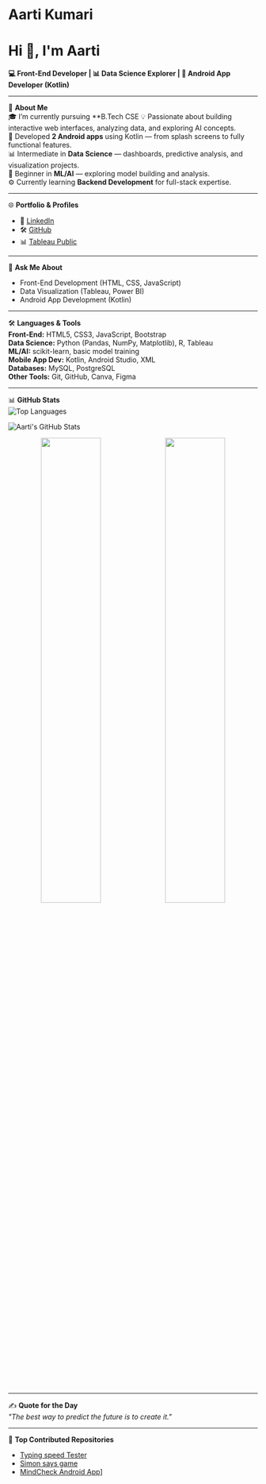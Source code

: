 # Aarti Kumari
# Hi 👋, I'm Aarti
**💻 Front-End Developer | 📊 Data Science Explorer | 📱 Android App Developer (Kotlin)**

---

🌱 **About Me**  
🎓 I’m currently pursuing **B.Tech CSE 
💡 Passionate about building interactive web interfaces, analyzing data, and exploring AI concepts.  
📱 Developed **2 Android apps** using Kotlin — from splash screens to fully functional features.  
📊 Intermediate in **Data Science** — dashboards, predictive analysis, and visualization projects.  
🤖 Beginner in **ML/AI** — exploring model building and analysis.  
⚙️ Currently learning **Backend Development** for full-stack expertise.

---

🌐 **Portfolio & Profiles**  
- 💼 [LinkedIn](https://www.linkedin.com/in/aarti-kumari-169588252/)
- 🛠 [GitHub](https://github.com/aarti12217444)
- 📊 [Tableau Public](https://public.tableau.com/app/profile/aarti.kumari3966/vizzes) 

---

💬 **Ask Me About**  
- Front-End Development (HTML, CSS, JavaScript)  
- Data Visualization (Tableau, Power BI)  
- Android App Development (Kotlin)  

---

🛠 **Languages & Tools**  
**Front-End:** HTML5, CSS3, JavaScript, Bootstrap  
**Data Science:** Python (Pandas, NumPy, Matplotlib), R, Tableau  
**ML/AI:** scikit-learn, basic model training  
**Mobile App Dev:** Kotlin, Android Studio, XML  
**Databases:** MySQL, PostgreSQL  
**Other Tools:** Git, GitHub, Canva, Figma  

---

📊 **GitHub Stats**  
![Top Languages](https://github-readme-stats.vercel.app/api/top-langs/?username=aarti12217444&layout=compact&theme=radical)

![Aarti's GitHub Stats](https://github-readme-stats.vercel.app/api?username=aarti12217444&show_icons=true&theme=radical)

<p align="center">
  <img src="https://github-readme-stats.vercel.app/api?username=aarti12217444&show_icons=true&theme=radical" width="49%" />
  <img src="https://github-readme-stats.vercel.app/api/top-langs/?username=aarti12217444&layout=compact&theme=radical" width="49%" />
</p>

---

✍️ **Quote for the Day**  
_"The best way to predict the future is to create it."_  

---

📌 **Top Contributed Repositories**  
- [Typing speed Tester](https://github.com/aarti12217444/Typing-Speed-Tester)  
- [Simon says game](https://github.com/aarti12217444/Simon-saya-game)  
- [MindCheck Android App](https://github.com/aarti12217444/abc)]
